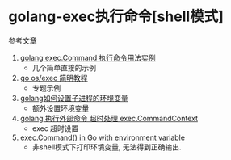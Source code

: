 # golang-exec执行命令[shell模式]

参考文章

1. [golang exec.Command 执行命令用法实例](https://blog.csdn.net/whatday/article/details/109277998)
    - 几个简单直接的示例
2. [go os/exec 简明教程](https://colobu.com/2020/12/27/go-with-os-exec/#%E8%8E%B7%E5%8F%96%E5%91%BD%E4%BB%A4%E7%BB%93%E6%9E%9C)
    - 专题示例
3. [golang如何设置子进程的环境变量](https://www.codeleading.com/article/5894668091/)
    - 额外设置环境变量
4. [golang 执行外部命令 超时处理 exec.CommandContext](https://blog.csdn.net/whatday/article/details/109748501)
    - exec 超时设置
5. [exec.Command() in Go with environment variable](https://stackoverflow.com/questions/51015569/exec-command-in-go-with-environment-variable)
    - 非shell模式下打印环境变量, 无法得到正确输出.
